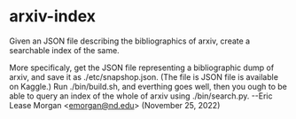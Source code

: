 # arxiv-index
Given an JSON file describing the bibliographics of arxiv, create a searchable index of the same.

More specificaly, get the JSON file representing a bibliographic dump of arxiv, and save it as ./etc/snapshop.json. (The file is JSON file is available on Kaggle.) Run ./bin/build.sh, and everthing goes well, then you ough to be able to query an index of the whole of arxiv using ./bin/search.py. --Eric Lease Morgan &lt;emorgan@nd.edu&gt; (November 25, 2022)
